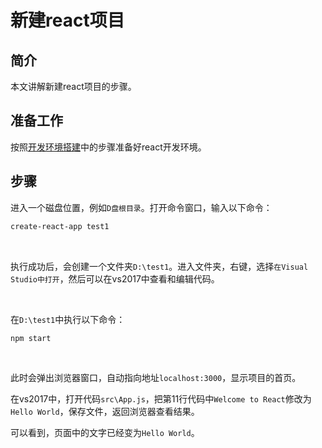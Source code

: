 # 新建react项目


## 简介

本文讲解新建react项目的步骤。



## 准备工作

按照[开发环境搭建](开发环境搭建.md)中的步骤准备好react开发环境。



## 步骤

进入一个磁盘位置，例如`D盘根目录`。打开命令窗口，输入以下命令：

```sh
create-react-app test1
```

<br/>

执行成功后，会创建一个文件夹`D:\test1`。进入文件夹，右键，选择`在Visual Studio中打开`，然后可以在vs2017中查看和编辑代码。

<br/>

在`D:\test1`中执行以下命令：

```sh
npm start
```

<br/>

此时会弹出浏览器窗口，自动指向地址`localhost:3000`，显示项目的首页。

在vs2017中，打开代码`src\App.js`，把第11行代码中`Welcome to React`修改为`Hello World`，保存文件，返回浏览器查看结果。

可以看到，页面中的文字已经变为`Hello World`。
